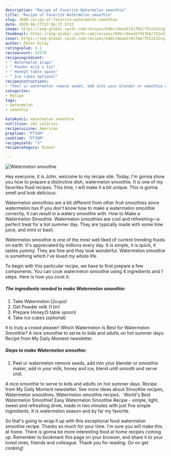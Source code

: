 ```yaml
---
description: "Recipe of Favorite Watermelon smoothie"
title: "Recipe of Favorite Watermelon smoothie"
slug: 3680-recipe-of-favorite-watermelon-smoothie
date: 2020-08-27T17:56:37.972Z
image: https://img-global.cpcdn.com/recipes/bdbcc9eaa57417b6/751x532cq70/watermelon-smoothie-recipe-main-photo.jpg
thumbnail: https://img-global.cpcdn.com/recipes/bdbcc9eaa57417b6/751x532cq70/watermelon-smoothie-recipe-main-photo.jpg
cover: https://img-global.cpcdn.com/recipes/bdbcc9eaa57417b6/751x532cq70/watermelon-smoothie-recipe-main-photo.jpg
author: Peter Riley
ratingvalue: 4.1
reviewcount: 32279
recipeingredient:
- " Watermelon 2cups"
- " Powder milk 1 tin"
- " Honey5 table spoon"
- " Ice cubes optional"
recipeinstructions:
- "Peel ur watermelon remove seeds, add into your blender or smoothie maker, add in your milk, honey and ice, blend until smooth and serve chill."
categories:
- Recipe
tags:
- watermelon
- smoothie

katakunci: watermelon smoothie 
nutrition: 291 calories
recipecuisine: American
preptime: "PT34M"
cooktime: "PT36M"
recipeyield: "3"
recipecategory: Dinner

---
```



![Watermelon smoothie](https://img-global.cpcdn.com/recipes/bdbcc9eaa57417b6/751x532cq70/watermelon-smoothie-recipe-main-photo.jpg)

Hey everyone, it is John, welcome to my recipe site. Today, I'm gonna show you how to prepare a distinctive dish, watermelon smoothie. It is one of my favorites food recipes. This time, I will make it a bit unique. This is gonna smell and look delicious.

Watermelon smoothies are a bit different from other fruit smoothies since watermelon has If you don&#39;t know how to make a watermelon smoothie correctly, it can result in a watery smoothie with. How to Make a Watermelon Smoothie. Watermelon smoothies are cool and refreshing—a perfect treat for a hot summer day. They are typically made with some lime juice, and mint or basil.

Watermelon smoothie is one of the most well liked of current trending foods on earth. It's appreciated by millions every day. It is simple, it is quick, it tastes yummy. They are fine and they look wonderful. Watermelon smoothie is something which I've loved my whole life.


To begin with this particular recipe, we have to first prepare a few components. You can cook watermelon smoothie using 4 ingredients and 1 steps. Here is how you cook it.

<!--inarticleads1-->

##### The ingredients needed to make Watermelon smoothie:

1. Take  Watermelon (2cups)
1. Get  Powder milk (1 tin)
1. Prepare  Honey(5 table spoon)
1. Take  Ice cubes (optional)


It is truly a crowd pleaser! Which Watermelon Is Best for Watermelon Smoothie? A nice smoothie to serve to kids and adults on hot summer days. Recipe from My Daily Moment newsletter. 

<!--inarticleads2-->

##### Steps to make Watermelon smoothie:

1. Peel ur watermelon remove seeds, add into your blender or smoothie maker, add in your milk, honey and ice, blend until smooth and serve chill.


A nice smoothie to serve to kids and adults on hot summer days. Recipe from My Daily Moment newsletter. See more ideas about Smoothie recipes, Watermelon smoothies, Watermelon smoothie recipes. · World&#39;s Best Watermelon Smoothie! Easy Watermelon Smoothie Recipe - simple, light, sweet and refreshing drink, made in two minutes with just five simple ingredients. It is watermelon season and by far my favorite. 

So that's going to wrap it up with this exceptional food watermelon smoothie recipe. Thanks so much for your time. I'm sure you will make this at home. There is gonna be more interesting food at home recipes coming up. Remember to bookmark this page on your browser, and share it to your loved ones, friends and colleague. Thank you for reading. Go on get cooking!
